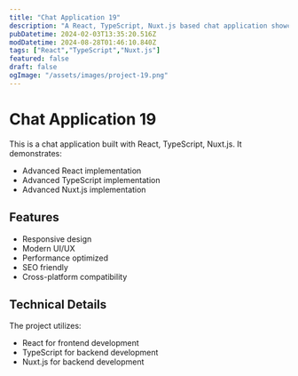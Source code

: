 ```yaml
---
title: "Chat Application 19"
description: "A React, TypeScript, Nuxt.js based chat application showcasing modern web development practices"
pubDatetime: 2024-02-03T13:35:20.516Z
modDatetime: 2024-08-28T01:46:10.840Z
tags: ["React","TypeScript","Nuxt.js"]
featured: false
draft: false
ogImage: "/assets/images/project-19.png"
---
```


# Chat Application 19

This is a chat application built with React, TypeScript, Nuxt.js. It demonstrates:

- Advanced React implementation
- Advanced TypeScript implementation
- Advanced Nuxt.js implementation

## Features

- Responsive design
- Modern UI/UX
- Performance optimized
- SEO friendly
- Cross-platform compatibility

## Technical Details

The project utilizes:

- React for frontend development
- TypeScript for backend development
- Nuxt.js for backend development
